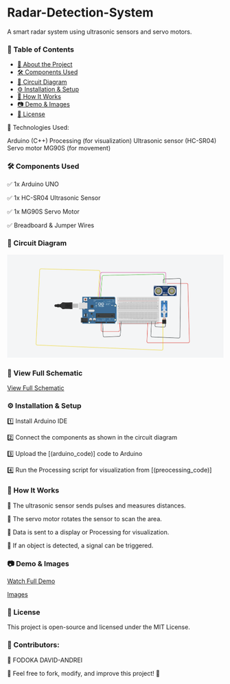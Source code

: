 # Radar-Detection-System

A smart radar system using ultrasonic sensors and servo motors.


### 📖 Table of Contents
- [📌 About the Project](#-about-the-project)  
- [🛠️ Components Used](#-components-used)  
- [🔧 Circuit Diagram](#-circuit-diagram)  
- [⚙️ Installation & Setup](#-installation--setup)  
- [🚀 How It Works](#-how-it-works)  
- [📷 Demo & Images](#-demo--images)  
- [📝 License](#-license) 

🔹 Technologies Used:

Arduino (C++)
Processing (for visualization)
Ultrasonic sensor (HC-SR04)
Servo motor MG90S (for movement)

### 🛠️ Components Used

✅ 1x Arduino UNO

✅ 1x HC-SR04 Ultrasonic Sensor

✅ 1x MG90S Servo Motor

✅ Breadboard & Jumper Wires

### 🔧 Circuit Diagram
![Image Description](circuit_diagram.png)

### 📜 View Full Schematic
[View Full Schematic](schematic_circuit.png)

### ⚙️ Installation & Setup

1️⃣ Install Arduino IDE

2️⃣ Connect the components as shown in the circuit diagram

3️⃣ Upload the [(arduino_code)] code to Arduino

4️⃣ Run the Processing script for visualization from [(preocessing_code)] 

### 🚀 How It Works
🔹 The ultrasonic sensor sends pulses and measures distances.

🔹 The servo motor rotates the sensor to scan the area.

🔹 Data is sent to a display or Processing for visualization.

🔹 If an object is detected, a signal can be triggered.

### 📷 Demo & Images

[Watch Full Demo](https://youtube.com/shorts/39jKKc9EM-A?si=kU4zIgdn9sroy9mW)

[Images](imagine_rl.JPEG)


### 📝 License
This project is open-source and licensed under the MIT License.

### 📌 Contributors:
👤 FODOKA DAVID-ANDREI

🔹 Feel free to fork, modify, and improve this project! 🚀

